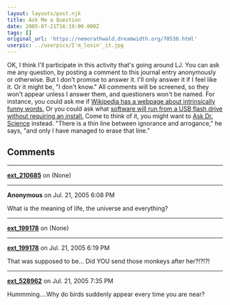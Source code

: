 ```yaml
---
layout: layouts/post.njk
title: Ask Me a Question
date: 2005-07-21T16:19:00.000Z
tags: []
original_url: 'https://nemorathwald.dreamwidth.org/70530.html'
userpic: ../userpics/I'm_losin'_it.jpg
---
```

OK, I think I'll participate in this activity that's going around LJ. You can ask me any question, by posting a comment to this journal entry anonymously or otherwise. But I don't promise to answer it. I'll only answer it if I feel like it. Or it might be, "I don't know." All comments will be screened, so they won't appear unless I answer them, and questioners won't be named. For instance, you could ask me if [Wikipedia has a webpage about intrinsically funny words.](http://en.wikipedia.org/wiki/Inherently_funny_word) Or you could ask what [software will run from a USB flash drive without requiring an install.](http://combobulate.com/usbutils.htm) Come to think of it, you might want to [Ask Dr. Science](http://www.drscience.com/quest/today.htm) instead. "There is a thin line between ignorance and arrogance," he says, "and only I have managed to erase that line."

## Comments

---

**[ext_210685](https://www.dreamwidth.org/users/ext_210685)** on (None)



---

**Anonymous** on Jul. 21, 2005 6:08 PM

What is the meaning of life, the universe and everything?

---

**[ext_199178](https://www.dreamwidth.org/users/ext_199178)** on (None)



---

**[ext_199178](https://www.dreamwidth.org/users/ext_199178)** on Jul. 21, 2005 6:19 PM

That was supposed to be... Did YOU send those monkeys after her?!?!?!

---

**[ext_528962](https://www.dreamwidth.org/users/ext_528962)** on Jul. 21, 2005 7:35 PM

Hummming....Why do birds suddenly appear every time you are near?
